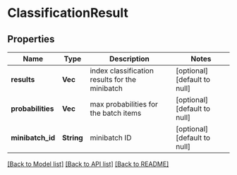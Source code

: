 # ClassificationResult

## Properties
Name | Type | Description | Notes
------------ | ------------- | ------------- | -------------
**results** | **Vec<i32>** | index classification results for the minibatch | [optional] [default to null]
**probabilities** | **Vec<f32>** | max probabilities for the batch items | [optional] [default to null]
**minibatch_id** | **String** | minibatch ID | [optional] [default to null]

[[Back to Model list]](../README.md#documentation-for-models) [[Back to API list]](../README.md#documentation-for-api-endpoints) [[Back to README]](../README.md)


